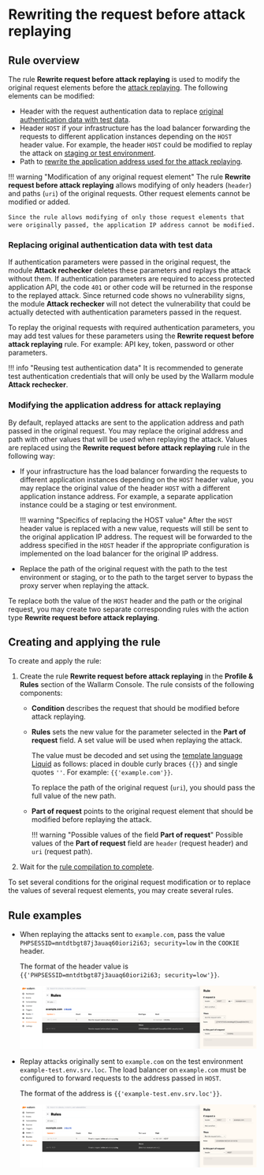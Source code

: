 # Rewriting the request before attack replaying

## Rule overview

The rule **Rewrite request before attack replaying** is used to modify the original request elements before the [attack replaying](../../about-wallarm-waf/detecting-vulnerabilities.md#active-threat-verification). The following elements can be modified:

* Header with the request authentication data to replace [original authentication data with test data](#replacing-original-authentication-data-with-test-data).
* Header `HOST` if your infrastructure has the load balancer forwarding the requests to different application instances depending on the `HOST` header value. For example, the header `HOST` could be modified to replay the attack on [staging or test environment](#modifying-the-application-address-for-attack-replaying).
* Path to [rewrite the application address used for the attack replaying](#modifying-the-application-address-for-attack-replaying).

!!! warning "Modification of any original request element"
    The rule **Rewrite request before attack replaying** allows modifying of only headers (`header`) and paths (`uri`) of the original requests. Other request elements cannot be modified or added.

    Since the rule allows modifying of only those request elements that were originally passed, the application IP address cannot be modified.

### Replacing original authentication data with test data

If authentication parameters were passed in the original request, the module **Attack rechecker** deletes these parameters and replays the attack without them. If authentication parameters are required to access protected application API, the code `401` or other code will be returned in the response to the replayed attack. Since returned code shows no vulnerability signs, the module **Attack rechecker** will not detect the vulnerability that could be actually detected with authentication parameters passed in the request.

To replay the original requests with required authentication parameters, you may add test values ​​for these parameters using the **Rewrite request before attack replaying** rule. For example: API key, token, password or other parameters.

!!! info "Reusing test authentication data"
    It is recommended to generate test authentication credentials that will only be used by the Wallarm module **Attack rechecker**.

### Modifying the application address for attack replaying

By default, replayed attacks are sent to the application address and path passed in the original request. You may replace the original address and path with other values that will be used when replaying the attack. Values are replaced using the **Rewrite request before attack replaying** rule in the following way:

* If your infrastructure has the load balancer forwarding the requests to different application instances depending on the `HOST` header value, you may replace the original value of the header `HOST` with a different application instance address. For example, a separate application instance could be a staging or test environment.

    !!! warning "Specifics of replacing the HOST value"
        After the `HOST` header value is replaced with a new value, requests will still be sent to the original application IP address. The request will be forwarded to the address specified in the `HOST` header if the appropriate configuration is implemented on the load balancer for the original IP address.

* Replace the path of the original request with the path to the test environment or staging, or to the path to the target server to bypass the proxy server when replaying the attack.

Te replace both the value of the `HOST` header and the path or the original request, you may create two separate corresponding rules with the action type **Rewrite request before attack replaying**.

## Creating and applying the rule

To create and apply the rule:

1. Create the rule **Rewrite request before attack replaying** in the **Profile & Rules** section of the Wallarm Console. The rule consists of the following components:

      * **Condition** describes the request that should be modified before attack replaying.
      * **Rules** sets the new value for the parameter selected in the **Part of request** field. A set value will be used when replaying the attack.

        The value must be decoded and set using the [template language Liquid](https://shopify.github.io/liquid/) as follows: placed in double curly braces `{{}}` and single quotes `''`. For example: `{{'example.com'}}`.

        To replace the path of the original request (`uri`), you should pass the full value of the new path.

      * **Part of request** points to the original request element that should be modified before replaying the attack.

        !!! warning "Possible values of the field **Part of request**"
            Possible values of the **Part of request** field are `header` (request header) and `uri` (request path).

2. Wait for the [rule compilation to complete](compiling.md).

To set several conditions for the original request modification or to replace the values of several request elements, you may create several rules.

## Rule examples

* When replaying the attacks sent to `example.com`, pass the value `PHPSESSID=mntdtbgt87j3auaq60iori2i63; security=low` in the `COOKIE` header.

    The format of the header value is `{{'PHPSESSID=mntdtbgt87j3auaq60iori2i63; security=low'}}`.

    ![!Example of the rule modifying COOKIE](../../images/user-guides/rules/rewrite-request-example-cookie.png)

* Replay attacks originally sent to `example.com` on the test environment `example‑test.env.srv.loc`. The load balancer on `example.com` must be configured to forward requests to the address passed in `HOST`.

    The format of the address is `{{'example‑test.env.srv.loc'}}`.

     ![!Example of the rule modyfying HOST](../../images/user-guides/rules/rewrite-request-example-host.png)
